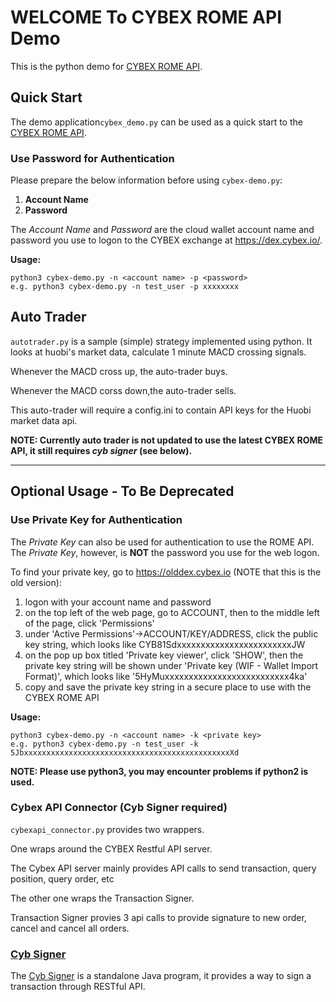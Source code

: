 WELCOME To CYBEX ROME API Demo
============================

This is the python demo for [CYBEX ROME API](https://github.com/CybexDex/RomeAPI).


Quick Start
-----------

The demo application`cybex_demo.py` can be used as a quick start to the [CYBEX ROME API](https://github.com/CybexDex/RomeAPI).

### Use Password for Authentication

Please prepare the below information before using `cybex-demo.py`:

1. __Account Name__
1. __Password__
 
The *Account Name* and *Password* are the cloud wallet account name and password you use to logon to the CYBEX exchange at https://dex.cybex.io/.

__Usage:__
```
python3 cybex-demo.py -n <account name> -p <password>
e.g. python3 cybex-demo.py -n test_user -p xxxxxxxx
```

Auto Trader
-----------

`autotrader.py` is a sample (simple) strategy implemented using python. 
It looks at huobi's market data, calculate 1 minute MACD crossing signals.
 
Whenever the MACD cross up, the auto-trader buys.
 
Whenever the MACD corss down,the auto-trader sells.

This auto-trader will require a config.ini to contain API keys for the Huobi market 
data api.

__NOTE: Currently auto trader is not updated to use the latest CYBEX ROME API, it still requires *cyb signer* (see below).__


---------------

## Optional Usage - To Be Deprecated

### Use Private Key for Authentication

The *Private Key* can also be used for authentication to use the ROME API.
The *Private Key*, however, is __NOT__ the password you use for the web logon.

To find your private key, go to https://olddex.cybex.io (NOTE that this is the old version):

1. logon with your account name and password
1. on the top left of the web page, go to ACCOUNT, then to the middle left of the page, click 'Permissions'
1. under 'Active Permissions'->ACCOUNT/KEY/ADDRESS, click the public key string, which looks like CYB81SdxxxxxxxxxxxxxxxxxxxxxxxxJW
1. on the pop up box titled 'Private key viewer', click 'SHOW', then the private key string will be shown under 'Private key (WIF - Wallet Import Format)', which looks like '5HyMuxxxxxxxxxxxxxxxxxxxxxxxxxx4ka'
1. copy and save the private key string in a secure place to use with the CYBEX ROME API

__Usage:__
```
python3 cybex-demo.py -n <account name> -k <private key>
e.g. python3 cybex-demo.py -n test_user -k 5JbxxxxxxxxxxxxxxxxxxxxxxxxxxxxxxxxxxxxxxxxxxxxxxXd
```

__NOTE: Please use python3, you may encounter problems if python2 is used.__

### Cybex API Connector (Cyb Signer required)


`cybexapi_connector.py` provides two wrappers.

One wraps around the CYBEX Restful API server.

The Cybex API server mainly provides API calls to send transaction, query position, query order, etc

The other one wraps the Transaction Signer.

Transaction Signer provies 3 api calls to provide signature to new order, cancel and cancel all orders.



### [Cyb Signer](https://github.com/CybexDex/cyb-signer)

The [Cyb Signer](https://github.com/CybexDex/cyb-signer) is a standalone Java program, it provides a way to sign a transaction through RESTful API.




